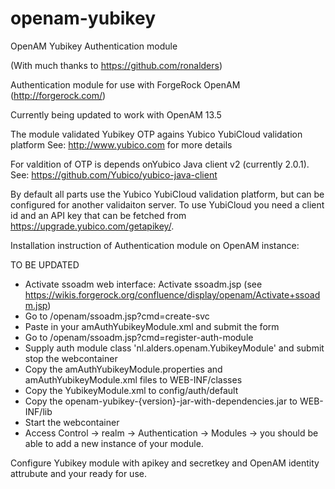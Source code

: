 openam-yubikey
==============

OpenAM Yubikey Authentication module

(With much thanks to https://github.com/ronalders)

Authentication module for use with ForgeRock OpenAM (http://forgerock.com/)

Currently being updated to work with OpenAM 13.5 

The module validated Yubikey OTP agains Yubico YubiCloud validation platform
See: http://www.yubico.com for more details

For valdition of OTP is depends onYubico Java client v2 (currently 2.0.1). 
See: https://github.com/Yubico/yubico-java-client

By default all parts use the Yubico YubiCloud validation platform, but can
be configured for another validaiton server. To use YubiCloud you need a
client id and an API key that can be fetched from
https://upgrade.yubico.com/getapikey/. 

Installation instruction of Authentication module on OpenAM instance:

TO BE UPDATED

* Activate ssoadm web interface: Activate ssoadm.jsp (see https://wikis.forgerock.org/confluence/display/openam/Activate+ssoadm.jsp)
* Go to /openam/ssoadm.jsp?cmd=create-svc
* Paste in your amAuthYubikeyModule.xml and submit the form
* Go to /openam/ssoadm.jsp?cmd=register-auth-module
* Supply auth module class 'nl.alders.openam.YubikeyModule' and submit stop the webcontainer
* Copy the amAuthYubikeyModule.properties and amAuthYubikeyModule.xml files to WEB-INF/classes 
* Copy the YubikeyModule.xml to config/auth/default
* Copy the openam-yubikey-{version}-jar-with-dependencies.jar to WEB-INF/lib
* Start the webcontainer
* Access Control ->  realm ->  Authentication ->  Modules -> you should be able to add a new instance of your module.

Configure Yubikey module with apikey and secretkey and OpenAM identity attrubute and your ready for use.
